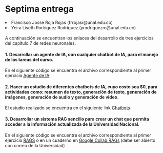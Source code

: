 # Septima entrega
<li>Francisco Josse Roja Rojas (frrojasr@unal.edu.co)</li>
<li>Yeira Liseth Rodríguez Rodríguez (yrodriguezro@unal.edu.co)</li>
<br>
A continuación se encuentran los enlaces del desarrollo de tres ejercicios del capítulo 7 de redes neuronales.
<br>

#### 1. Desarrollar un agente de IA, con cualquier chatbot de IA, para el manejo de las tareas del curso.
En el siguiente código se encuentra el archivo correspondiente al primer ejercicio [Agente de IA](Entrega7/AgenteIA.md) 
<br>
#### 2. Hacer un estudio de diferentes chatbots de IA, cuyo costo sea $0, para actividades como: resumen de texto, generación de texto, generación de imágenes, generación de audio y generación de video.
El estudio realizado se encuentra en el siguiente link [Chatbots](Entrega7/Chatbots.md)
<br>

#### 3. Desarrollar un sistema RAG sencillo para crear un chat que permita acceder a la información actualizada de la Universidad Nacional.
En el siguiente código se encuentra el archivo correspondiente al primer ejercicio [RAGS](Entrega7/RAGs.ipynb) o en un cuaderno en [Google Collab RAGs](https://colab.research.google.com/drive/1RU3ZIFlB_345PA6cqMVtHg3x-erTlEy8?usp=sharing) (debe ser abierto con correo de la Universidad)
<br>
